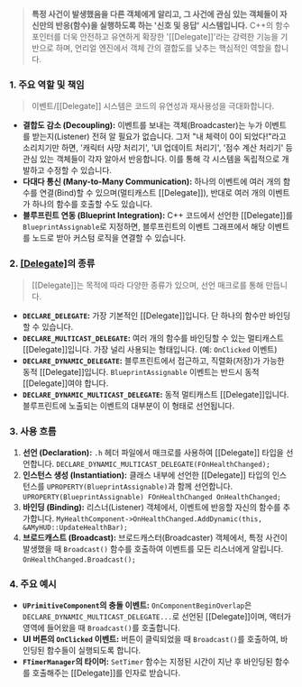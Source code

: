 > **특정 사건이 발생했음을 다른 객체에게 알리고, 그 사건에 관심 있는 객체들이 자신만의 반응(함수)을 실행하도록 하는 '신호 및 응답' 시스템입니다.** C++의 함수 포인터를 더욱 안전하고 유연하게 확장한 '[[Delegate]]'라는 강력한 기능을 기반으로 하며, 언리얼 엔진에서 객체 간의 결합도를 낮추는 핵심적인 역할을 합니다.

### **1. 주요 역할 및 책임**
> 이벤트/[[Delegate]] 시스템은 코드의 유연성과 재사용성을 극대화합니다.
* **결합도 감소 (Decoupling):**
    이벤트를 보내는 객체(Broadcaster)는 누가 이벤트를 받는지(Listener) 전혀 알 필요가 없습니다. 그저 "내 체력이 0이 되었다!"라고 소리치기만 하면, '캐릭터 사망 처리기', 'UI 업데이트 처리기', '점수 계산 처리기' 등 관심 있는 객체들이 각자 알아서 반응합니다. 이를 통해 각 시스템을 독립적으로 개발하고 수정할 수 있습니다.
* **다대다 통신 (Many-to-Many Communication):**
    하나의 이벤트에 여러 개의 함수를 연결(Bind)할 수 있으며(멀티캐스트 [[Delegate]]), 반대로 여러 개의 이벤트가 하나의 함수를 호출할 수도 있습니다.
* **블루프린트 연동 (Blueprint Integration):**
    C++ 코드에서 선언한 [[Delegate]]를 `BlueprintAssignable`로 지정하면, 블루프린트의 이벤트 그래프에서 해당 이벤트를 노드로 받아 커스텀 로직을 연결할 수 있습니다.

### **2. [[Delegate]](Delegate)의 종류**
> [[Delegate]]는 목적에 따라 다양한 종류가 있으며, 선언 매크로를 통해 만듭니다.
* **`DECLARE_DELEGATE`:**
    가장 기본적인 [[Delegate]]입니다. 단 하나의 함수만 바인딩할 수 있습니다.
* **`DECLARE_MULTICAST_DELEGATE`:**
    여러 개의 함수를 바인딩할 수 있는 멀티캐스트 [[Delegate]]입니다. 가장 널리 사용되는 형태입니다. (예: `OnClicked` 이벤트)
* **`DECLARE_DYNAMIC_DELEGATE`:**
    블루프린트에서 접근하고, 직렬화(저장)가 가능한 동적 [[Delegate]]입니다. `BlueprintAssignable` 이벤트는 반드시 동적 [[Delegate]]여야 합니다.
* **`DECLARE_DYNAMIC_MULTICAST_DELEGATE`:**
    동적 멀티캐스트 [[Delegate]]입니다. 블루프린트에 노출되는 이벤트의 대부분이 이 형태로 선언됩니다.

### **3. 사용 흐름**
1.  **선언 (Declaration):**
    `.h` 헤더 파일에서 매크로를 사용하여 [[Delegate]] 타입을 선언합니다.
    `DECLARE_DYNAMIC_MULTICAST_DELEGATE(FOnHealthChanged);`
2.  **인스턴스 생성 (Instantiation):**
    클래스 내부에 선언한 [[Delegate]] 타입의 인스턴스를 `UPROPERTY(BlueprintAssignable)`과 함께 선언합니다.
    `UPROPERTY(BlueprintAssignable) FOnHealthChanged OnHealthChanged;`
3.  **바인딩 (Binding):**
    리스너(Listener) 객체에서, 이벤트에 반응할 자신의 함수를 추가합니다.
    `MyHealthComponent->OnHealthChanged.AddDynamic(this, &AMyHUD::UpdateHealthBar);`
4.  **브로드캐스트 (Broadcast):**
    브로드캐스터(Broadcaster) 객체에서, 특정 사건이 발생했을 때 `Broadcast()` 함수를 호출하여 이벤트를 모든 리스너에게 알립니다.
    `OnHealthChanged.Broadcast();`

### **4. 주요 예시**
* **`UPrimitiveComponent`의 충돌 이벤트:**
    `OnComponentBeginOverlap`은 `DECLARE_DYNAMIC_MULTICAST_DELEGATE...`로 선언된 [[Delegate]]이며, 액터가 영역에 들어왔을 때 `Broadcast()`를 호출합니다.
* **UI 버튼의 `OnClicked` 이벤트:**
    버튼이 클릭되었을 때 `Broadcast()`를 호출하여, 바인딩된 함수들이 실행되도록 합니다.
* **`FTimerManager`의 타이머:**
    `SetTimer` 함수는 지정된 시간이 지난 후 바인딩된 함수를 호출해주는 [[Delegate]]를 인자로 받습니다.
